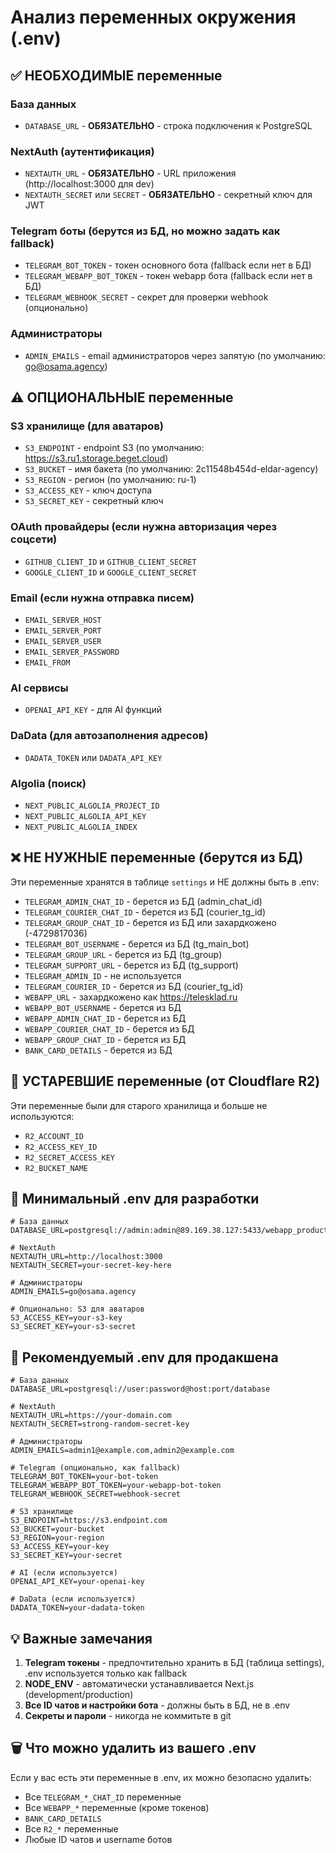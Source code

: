 # Анализ переменных окружения (.env)

## ✅ НЕОБХОДИМЫЕ переменные

### База данных
- `DATABASE_URL` - **ОБЯЗАТЕЛЬНО** - строка подключения к PostgreSQL

### NextAuth (аутентификация)
- `NEXTAUTH_URL` - **ОБЯЗАТЕЛЬНО** - URL приложения (http://localhost:3000 для dev)
- `NEXTAUTH_SECRET` или `SECRET` - **ОБЯЗАТЕЛЬНО** - секретный ключ для JWT

### Telegram боты (берутся из БД, но можно задать как fallback)
- `TELEGRAM_BOT_TOKEN` - токен основного бота (fallback если нет в БД)
- `TELEGRAM_WEBAPP_BOT_TOKEN` - токен webapp бота (fallback если нет в БД)
- `TELEGRAM_WEBHOOK_SECRET` - секрет для проверки webhook (опционально)

### Администраторы
- `ADMIN_EMAILS` - email администраторов через запятую (по умолчанию: go@osama.agency)

## ⚠️ ОПЦИОНАЛЬНЫЕ переменные

### S3 хранилище (для аватаров)
- `S3_ENDPOINT` - endpoint S3 (по умолчанию: https://s3.ru1.storage.beget.cloud)
- `S3_BUCKET` - имя бакета (по умолчанию: 2c11548b454d-eldar-agency)
- `S3_REGION` - регион (по умолчанию: ru-1)
- `S3_ACCESS_KEY` - ключ доступа
- `S3_SECRET_KEY` - секретный ключ

### OAuth провайдеры (если нужна авторизация через соцсети)
- `GITHUB_CLIENT_ID` и `GITHUB_CLIENT_SECRET`
- `GOOGLE_CLIENT_ID` и `GOOGLE_CLIENT_SECRET`

### Email (если нужна отправка писем)
- `EMAIL_SERVER_HOST`
- `EMAIL_SERVER_PORT`
- `EMAIL_SERVER_USER`
- `EMAIL_SERVER_PASSWORD`
- `EMAIL_FROM`

### AI сервисы
- `OPENAI_API_KEY` - для AI функций

### DaData (для автозаполнения адресов)
- `DADATA_TOKEN` или `DADATA_API_KEY`

### Algolia (поиск)
- `NEXT_PUBLIC_ALGOLIA_PROJECT_ID`
- `NEXT_PUBLIC_ALGOLIA_API_KEY`
- `NEXT_PUBLIC_ALGOLIA_INDEX`

## ❌ НЕ НУЖНЫЕ переменные (берутся из БД)

Эти переменные хранятся в таблице `settings` и НЕ должны быть в .env:

- `TELEGRAM_ADMIN_CHAT_ID` - берется из БД (admin_chat_id)
- `TELEGRAM_COURIER_CHAT_ID` - берется из БД (courier_tg_id)
- `TELEGRAM_GROUP_CHAT_ID` - берется из БД или захардкожено (-4729817036)
- `TELEGRAM_BOT_USERNAME` - берется из БД (tg_main_bot)
- `TELEGRAM_GROUP_URL` - берется из БД (tg_group)
- `TELEGRAM_SUPPORT_URL` - берется из БД (tg_support)
- `TELEGRAM_ADMIN_ID` - не используется
- `TELEGRAM_COURIER_ID` - берется из БД (courier_tg_id)
- `WEBAPP_URL` - захардкожено как https://telesklad.ru
- `WEBAPP_BOT_USERNAME` - берется из БД
- `WEBAPP_ADMIN_CHAT_ID` - берется из БД
- `WEBAPP_COURIER_CHAT_ID` - берется из БД
- `WEBAPP_GROUP_CHAT_ID` - берется из БД
- `BANK_CARD_DETAILS` - берется из БД

## 🔧 УСТАРЕВШИЕ переменные (от Cloudflare R2)

Эти переменные были для старого хранилища и больше не используются:

- `R2_ACCOUNT_ID`
- `R2_ACCESS_KEY_ID`
- `R2_SECRET_ACCESS_KEY`
- `R2_BUCKET_NAME`

## 📝 Минимальный .env для разработки

```env
# База данных
DATABASE_URL=postgresql://admin:admin@89.169.38.127:5433/webapp_production

# NextAuth
NEXTAUTH_URL=http://localhost:3000
NEXTAUTH_SECRET=your-secret-key-here

# Администраторы
ADMIN_EMAILS=go@osama.agency

# Опционально: S3 для аватаров
S3_ACCESS_KEY=your-s3-key
S3_SECRET_KEY=your-s3-secret
```

## 📝 Рекомендуемый .env для продакшена

```env
# База данных
DATABASE_URL=postgresql://user:password@host:port/database

# NextAuth
NEXTAUTH_URL=https://your-domain.com
NEXTAUTH_SECRET=strong-random-secret-key

# Администраторы
ADMIN_EMAILS=admin1@example.com,admin2@example.com

# Telegram (опционально, как fallback)
TELEGRAM_BOT_TOKEN=your-bot-token
TELEGRAM_WEBAPP_BOT_TOKEN=your-webapp-bot-token
TELEGRAM_WEBHOOK_SECRET=webhook-secret

# S3 хранилище
S3_ENDPOINT=https://s3.endpoint.com
S3_BUCKET=your-bucket
S3_REGION=your-region
S3_ACCESS_KEY=your-key
S3_SECRET_KEY=your-secret

# AI (если используется)
OPENAI_API_KEY=your-openai-key

# DaData (если используется)
DADATA_TOKEN=your-dadata-token
```

## 💡 Важные замечания

1. **Telegram токены** - предпочтительно хранить в БД (таблица settings), .env используется только как fallback
2. **NODE_ENV** - автоматически устанавливается Next.js (development/production)
3. **Все ID чатов и настройки бота** - должны быть в БД, не в .env
4. **Секреты и пароли** - никогда не коммитьте в git

## 🗑️ Что можно удалить из вашего .env

Если у вас есть эти переменные в .env, их можно безопасно удалить:

- Все `TELEGRAM_*_CHAT_ID` переменные
- Все `WEBAPP_*` переменные (кроме токенов)
- `BANK_CARD_DETAILS`
- Все `R2_*` переменные
- Любые ID чатов и username ботов 